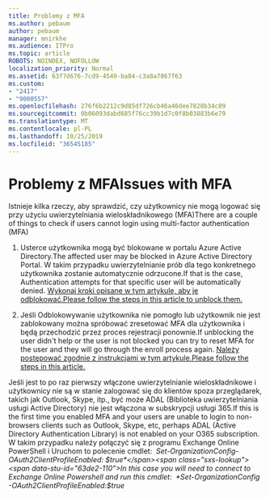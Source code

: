 ```yaml
---
title: Problemy z MFA
ms.author: pebaum
author: pebaum
manager: mnirkhe
ms.audience: ITPro
ms.topic: article
ROBOTS: NOINDEX, NOFOLLOW
localization_priority: Normal
ms.assetid: 63f7d676-7cd9-4549-ba84-c3a8a7867f63
ms.custom:
- "2417"
- "9000557"
ms.openlocfilehash: 276f6b2212c9d85df726cb46a46dee7828b34c89
ms.sourcegitcommit: 0b06093dabd685f76cc39b1d7c0f8b03883b6e79
ms.translationtype: MT
ms.contentlocale: pl-PL
ms.lasthandoff: 10/25/2019
ms.locfileid: "36545185"
---
```

# <a name="issues-with-mfa"></a><span data-ttu-id="63de2-102">Problemy z MFA</span><span class="sxs-lookup"><span data-stu-id="63de2-102">Issues with MFA</span></span>
<span data-ttu-id="63de2-103">Istnieje kilka rzeczy, aby sprawdzić, czy użytkownicy nie mogą logować się przy użyciu uwierzytelniania wieloskładnikowego (MFA)</span><span class="sxs-lookup"><span data-stu-id="63de2-103">There are a couple of things to check if users cannot login using multi-factor authentication (MFA)</span></span>

1. <span data-ttu-id="63de2-104">Usterce użytkownika mogą być blokowane w portalu Azure Active Directory.</span><span class="sxs-lookup"><span data-stu-id="63de2-104">The affected user may be blocked in Azure Active Directory Portal.</span></span> <span data-ttu-id="63de2-105">W takim przypadku uwierzytelnianie prób dla tego konkretnego użytkownika zostanie automatycznie odrzucone.</span><span class="sxs-lookup"><span data-stu-id="63de2-105">If that is the case, Authentication attempts for that specific user will be automatically denied.</span></span> [<span data-ttu-id="63de2-106">Wykonaj kroki opisane w tym artykule, aby je odblokować.</span><span class="sxs-lookup"><span data-stu-id="63de2-106">Please follow the steps in this article to unblock them.</span></span>](https://docs.microsoft.com/azure/active-directory/authentication/howto-mfa-mfasettings#block-and-unblock-users)

2. <span data-ttu-id="63de2-107">Jeśli Odblokowywanie użytkownika nie pomogło lub użytkownik nie jest zablokowany można spróbować zresetować MFA dla użytkownika i będą przechodzić przez proces rejestracji ponownie.</span><span class="sxs-lookup"><span data-stu-id="63de2-107">If unblocking the user didn't help or the user is not blocked you can try to reset MFA for the user and they will go through the enroll process again.</span></span> [<span data-ttu-id="63de2-108">Należy postępować zgodnie z instrukcjami w tym artykule.</span><span class="sxs-lookup"><span data-stu-id="63de2-108">Please follow the steps in this article.</span></span>](https://docs.microsoft.com/azure/active-directory/authentication/howto-mfa-userdevicesettings#require-users-to-provide-contact-methods-again)

<span data-ttu-id="63de2-109">Jeśli jest to po raz pierwszy włączone uwierzytelnianie wieloskładnikowe i użytkownicy nie są w stanie zalogować się do klientów spoza przeglądarek, takich jak Outlook, Skype, itp., być może ADAL (Biblioteka uwierzytelniania usługi Active Directory) nie jest włączona w subskrypcji usługi 365.</span><span class="sxs-lookup"><span data-stu-id="63de2-109">If this is the first time you enabled MFA and your users are unable to login to non-browsers clients such as Outlook, Skype, etc, perhaps ADAL (Active Directory Authentication Library) is not enabled on your O365 subscription.</span></span> <span data-ttu-id="63de2-110">W takim przypadku należy połączyć się z programu Exchange Online PowerShell i Uruchom to polecenie cmdlet:  *Set-OrganizationConfig-OAuth2ClientProfileEnabled: $true*</span><span class="sxs-lookup"><span data-stu-id="63de2-110">In this case you will need to connect to Exchange Online Powershell and run this cmdlet:  *Set-OrganizationConfig -OAuth2ClientProfileEnabled:$true*</span></span>